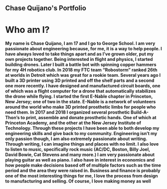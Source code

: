 ## Chase Quijano's Portfolio


# Who am I?

**My name is Chase Quijano, I am 17 and I go to George School. I am very passionate about engineering because, for me, it is a way to help people. I have always loved to take things apart and as I’ve grown older, put my own projects together. Being interested in flight and physics, I started building drones. Later I built a battle bot with spinning copper hammers for my 4H robotics club. In 2018 my FTC team “Robostorm” ranked 26th at worlds in Detroit which was great for a rookie team. Several years ago I built a 3D printer using 3D printed and off the shelf parts and a second one more recently. I have designed and manufactured circuit boards, one of which was a flight computer for a drone that automatically stabilizes the drone while flying. I started the first E-Nable chapter in Princeton, New Jersey; one of two in the state. E-Nable is a network of volunteers around the world who make 3D printed prosthetic limbs for people who need them. In 2017 and 2018 I organized several prosthetic Build-A-Thon’s to print, assemble and donate prosthetic hands. One of which at Princeton Academy, and the other at the New Jersey Institute of Technology. Through these projects I have been able to both develop my engineering skills and give back to my community. Engineering isn’t my only passion though, I am also extremely passionate about writing. Through writing, I can imagine things and places with no limit. I also love to listen to music, specifically rock music (AC/DC, Boston, Billy Joel, David Bowie, Cat Stevens and many more.) I am very passionate about playing guitar as well as piano. I also have in interest in economics and how people make decisions based off of multiple factors such as the time period and the area they were raised in. Business and finance is probably one of the most interesting things for me, I love the process from design to manufacturing and selling. Of course, I love making money as well**


